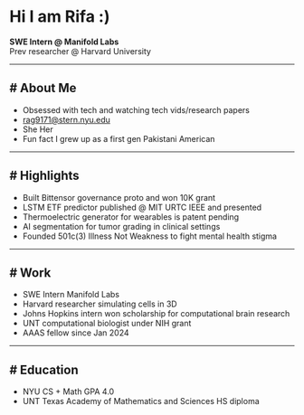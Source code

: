 # Hi I am Rifa :)
**SWE Intern @ Manifold Labs**  
Prev researcher @ Harvard University  

---

## # About Me
- Obsessed with tech and watching tech vids/research papers  
- rag9171@stern.nyu.edu  
- She Her  
- Fun fact I grew up as a first gen Pakistani American  

---

## # Highlights
- Built Bittensor governance proto and won 10K grant  
- LSTM ETF predictor published @ MIT URTC IEEE and presented  
- Thermoelectric generator for wearables is patent pending  
- AI segmentation for tumor grading in clinical settings  
- Founded 501c(3) Illness Not Weakness to fight mental health stigma  

---

## # Work
- SWE Intern Manifold Labs  
- Harvard researcher simulating cells in 3D  
- Johns Hopkins intern won scholarship for computational brain research  
- UNT computational biologist under NIH grant  
- AAAS fellow since Jan 2024  

---

## # Education
- NYU CS + Math GPA 4.0  
- UNT Texas Academy of Mathematics and Sciences HS diploma  
